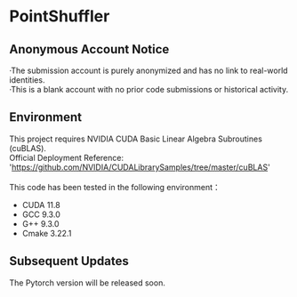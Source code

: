 # PointShuffler
##  Anonymous Account Notice
 ·The submission account is purely anonymized and has no link to real-world identities. <br>
 ·This is a blank account with no prior code submissions or historical activity.
 
## Environment
This project requires NVIDIA CUDA Basic Linear Algebra Subroutines (cuBLAS). <br>
Official Deployment Reference: 'https://github.com/NVIDIA/CUDALibrarySamples/tree/master/cuBLAS' <br>
<br>
This code has been tested in the following environment：<br>
  - CUDA 11.8 <br>
  - GCC 9.3.0 <br>
  - G++ 9.3.0 <br>
  - Cmake 3.22.1 <br>

## Subsequent Updates
  The Pytorch version will be released soon.

